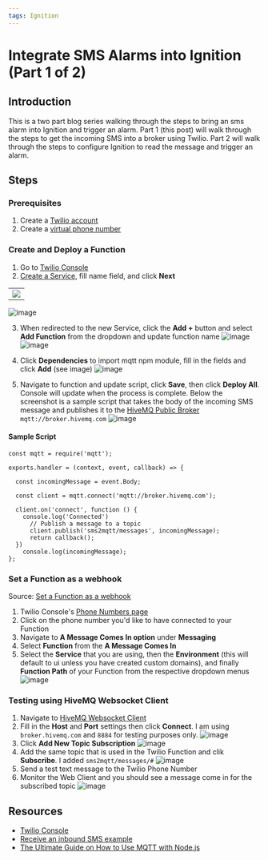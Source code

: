 ```yaml
---
tags: Ignition
---
```


# Integrate SMS Alarms into Ignition (Part 1 of 2)
## Introduction
This is a two part blog series walking through the steps to bring an sms alarm into Ignition and trigger an alarm. Part 1 (this post) will walk through the steps to get the incoming SMS into a broker using Twilio. Part 2 will walk through the steps to configure Ignition to read the message and trigger an alarm.

## Steps
### Prerequisites
1. Create a [Twilio account](https://www.twilio.com/try-twilio)
2. Create a [virtual phone number](https://www.twilio.com/docs/usage/tutorials/how-to-use-your-free-trial-account-namer)

### Create and Deploy a Function
1. Go to [Twilio Console](https://www.twilio.com/console/functions/overview)
2. [Create a Service](https://www.twilio.com/console/functions/overview/services), fill name field, and click **Next**

<table><tr><td>
    <img src="https://github.com/user-attachments/assets/f862a478-0f86-4790-89c4-a2166ed07bd2"/>
</td></tr></table>

![image](https://github.com/user-attachments/assets/60e5548c-d44f-4443-81bf-e660ecc2d79f)
   
3. When redirected to the new Service, click the **Add +** button and select **Add Function** from the dropdown and update function name
![image](https://github.com/user-attachments/assets/07458e62-e402-4d1b-8cef-6729f6a66b14)
![image](https://github.com/user-attachments/assets/39cd2618-a41b-406c-8b6f-9557b02c648b)
   
4. Click **Dependencies** to import mqtt npm module, fill in the fields and click **Add** (see image)
![image](https://github.com/user-attachments/assets/7dee8341-0567-41f5-b95a-89d656d098f6)

5. Navigate to function and update script, click **Save**, then click **Deploy All**. Console will update when the process is complete. Below the screenshot is a sample script that takes the body of the incoming SMS message and publishes it to the [HiveMQ Public Broker]([url](https://www.hivemq.com/mqtt/public-mqtt-broker/)) `mqtt://broker.hivemq.com` 
![image](https://github.com/user-attachments/assets/1ca1f9a3-0b92-469d-852e-37a91fad1713)

#### Sample Script
```
const mqtt = require('mqtt');

exports.handler = (context, event, callback) => {

  const incomingMessage = event.Body;

  const client = mqtt.connect('mqtt://broker.hivemq.com');

  client.on('connect', function () {
    console.log('Connected')
      // Publish a message to a topic
      client.publish('sms2mqtt/messages', incomingMessage);
      return callback();
  })
	console.log(incomingMessage);
};
```

### Set a Function as a webhook
Source: [Set a Function as a webhook](https://www.twilio.com/docs/serverless/functions-assets/quickstart/receive-sms#set-a-function-as-a-webhook)
1. Twilio Console's [Phone Numbers page](https://www.twilio.com/console/phone-numbers/incoming)
2. Click on the phone number you'd like to have connected to your Function
3. Navigate to **A Message Comes In option** under **Messaging**
4. Select **Function** from the **A Message Comes In**
5. Select the **Service** that you are using, then the **Environment** (this will default to ui unless you have created custom domains), and finally **Function Path** of your Function from the respective dropdown menus
![image](https://github.com/user-attachments/assets/16e80ef1-0675-4268-bd9b-b529d5bbeb8e)

### Testing using HiveMQ Websocket Client
1. Navigate to [HiveMQ Websocket Client](https://www.hivemq.com/demos/websocket-client/)
2. Fill in the **Host** and **Port** settings then click **Connect**. I am using `broker.hivemq.com` and `8884` for testing purposes only.
![image](https://github.com/user-attachments/assets/dc009228-c312-4b15-bc69-bfe7f1b6911a)
3. Click **Add New Topic Subscription**
![image](https://github.com/user-attachments/assets/124f1e99-ba5a-43d8-a53b-295b9882a704)
4. Add the same topic that is used in the Twilio Function and clik **Subscribe**. I added `sms2mqtt/messages/#`
![image](https://github.com/user-attachments/assets/886dbc51-dd0e-4114-8fcd-bca3e14dd406)
5. Send a test text message to the Twilio Phone Number
6. Monitor the Web Client and you should see a message come in for the subscribed topic
![image](https://github.com/user-attachments/assets/f551b8ad-5f89-46ea-b74c-db628e11048b)

## Resources
* [Twilio Console](https://www.twilio.com/console/functions/overview)
* [Receive an inbound SMS example](https://www.twilio.com/docs/serverless/functions-assets/quickstart/receive-sms)
* [The Ultimate Guide on How to Use MQTT with Node.js](https://www.hivemq.com/blog/ultimate-guide-on-how-to-use-mqtt-with-node-js/)
